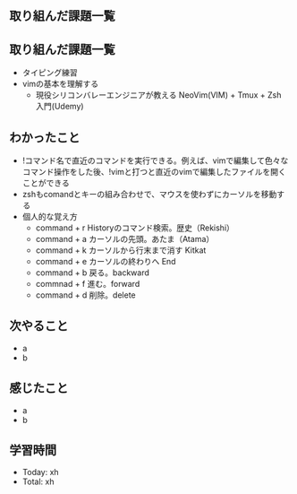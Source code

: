 ## 取り組んだ課題一覧
## 取り組んだ課題一覧
- タイピング練習
- vimの基本を理解する
  - 現役シリコンバレーエンジニアが教える NeoVim(VIM) + Tmux + Zsh 入門(Udemy)
## わかったこと
- !コマンド名で直近のコマンドを実行できる。例えば、vimで編集して色々なコマンド操作をした後、!vimと打つと直近のvimで編集したファイルを開くことができる
- zshもcomandとキーの組み合わせで、マウスを使わずにカーソルを移動する
- 個人的な覚え方
  - command + r Historyのコマンド検索。歴史（Rekishi）
  - command + a カーソルの先頭。あたま（Atama）
  - command + k カーソルから行末まで消す Kitkat
  - command + e カーソルの終わりへ End
  - command + b 戻る。backward
  - commnad + f 進む。forward
  - command + d 削除。delete
## 次やること
- a
- b
## 感じたこと
- a
- b
## 学習時間
- Today: xh
- Total: xh
